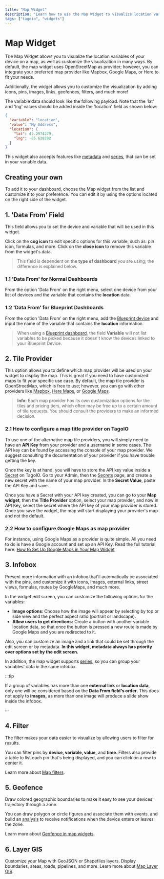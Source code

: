 ```yaml
---
title: "Map Widget"
description: "Learn how to use the Map Widget to visualize location variables of your device on a map, customize visualization with icons, pins, images, links, geofences, filters and more."
tags: ["tagoio", "widgets"]
---
```

# Map Widget

The Map Widget allows you to visualize the location variables of your device on a map, as well as customize the visualization in many ways. By default, the map widget uses OpenStreetMap as provider; however, you can integrate your preferred map provider like Mapbox, Google Maps, or Here to fit your needs.

Additionally, the widget allows you to customize the visualization by adding icons, pins, images, links, geofences, filters, and much more!

<!-- Map widget example image -->

The variable data should look like the following payload. Note that the 'lat' and 'lng' values should be added inside the 'location' field as shown below:

```json
{
  "variable": "location",
  "value": "My Address",
  "location": {
    "lat": 42.2974279,
    "lng": -85.628292
  }
}
```

This widget also accepts features like [metadata](/docs/tagoio/payload-parser/metadata) and [series](/docs/tagoio/devices/grouping-variables), that can be set in your variable data.


## Creating your own

To add it to your dashboard, choose the Map widget from the list and customize it to your preference. You can edit it by using the options located on the right side of the widget.

<!-- Map widget creation image -->




## 1. 'Data From' Field

This field allows you to set the device and variable that will be used in this widget.

<!-- Data From field image -->

Click on the **cog icon** to edit specific options for this variable, such as: pin icon, formulas, and more. Click on the **close icon** to remove this variable from the widget's data.

> This field is dependent on the **type of dashboard** you are using; the difference is explained below.

### 1.1 'Data From' for Normal Dashboards

From the option 'Data From' on the right menu, select one device from your list of devices and the variable that contains the **location** data.

### 1.2 'Data From' for Blueprint Dashboards

From the option 'Data From' on the right menu, add the [Blueprint device](/docs/tagoio/devices/blueprint-devices-entities) and input the name of the variable that contains the **location** information.

> When using a [Blueprint dashboard](/docs/tagoio/dashboards/blueprint-dashboard), the field **Variable** will not list variables to be picked because it doesn't know the devices linked to your Blueprint Device.


## 2. Tile Provider

This option allows you to define which map provider will be used on your widget to display the map. This is great if you need to have customized maps to fit your specific use case. By default, the map tile provider is OpenStreetMap, which is free to use; however, you can go with other providers like [Mapbox](https://www.mapbox.com/), [Here Maps](https://www.here.com/), or [Google Maps](https://developers.google.com/maps).

> **Info:** Each map provider has its own customization options for the tiles and pricing tiers, which often may be free up to a certain amount of tile requests. You should consult the providers to make an informed decision.

### 2.1 How to configure a map title provider on TagoIO

To use one of the alternative map tile providers, you will simply need to have an **API Key** from your provider and a username in some cases. The API key can be found by accessing the console of your map provider. We suggest consulting the documentation of your provider if you have trouble getting the key.

Once the key is at hand, you will have to store the API key value inside a [Secret](/docs/tagoio/getting-started/secrets) on TagoIO. Go to your Admin, then the [Secrets](https://admin.tago.io/secrets) page, and create a new secret with the name of your map provider. In the **Secret Value**, paste the API Key and save.

<!-- Secrets configuration image -->

Once you have a Secret with your API key created, you can go to your **Map widget**, then the **Title Provider** option, select your map provider, and now in API Key, select the secret where the API key of your map provider is stored. Once you save the widget, the map will start displaying your provider's map and not the default.

<!-- Tile provider configuration image -->

### 2.2 How to configure Google Maps as map provider

For instance, using Google Maps as a provider is quite simple. All you need to do is have a Google account and set up an API Key. Read the full tutorial here: [How to Set Up Google Maps in Your Map Widget](https://help.tago.io/portal/en/community/topic/how-to-set-up-google-maps-in-your-map-widget)


## 3. Infobox

Present more information with an infobox that'll automatically be associated with the pins, and customize it with icons, images, external links, street views, formulas, routes by GoogleMaps, and much more.

<!-- Infobox example image -->

In the widget edit screen, you can customize the following options for the variables:

- **Image options**: Choose how the image will appear by selecting by top or side view and the perfect aspect ratio (portrait or landscape).
- **Allow users to get directions:** Create a button with another variable location data, so that once the button is pressed a new route is made by Google Maps and you are redirected to it.

Also, you can customize an image and a link that could be set through the edit screen or by metadata. **In this widget, metadata always has priority over options set by the edit screen.**

In addition, the map widget supports [series](/docs/tagoio/devices/grouping-variables), so you can group your variables' data in the same infobox.

:::tip

If a group of variables has more than one **external link** or **location data**, only one will be considered based on the **Data From field's order**. This does not apply to **images,** as more than one image will produce a slide show inside the infobox.

:::


## 4. Filter

The filter makes your data easier to visualize by allowing users to filter for results.

<!-- Filter example image -->

You can filter pins by **device, variable, value,** and **time**. Filters also provide a table to list each pin that's being displayed, and you can click on a row to center it.

Learn more about [Map filters](/docs/tagoio/widgets/map-and-location/map-widget/map-filters).


## 5. Geofence

Draw colored geographic boundaries to make it easy to see your devices' trajectory through a zone.

<!-- Geofence example image -->

You can draw polygon or circle figures and associate them with events, and build an [analysis](https://community.tago.io/t/implementing-an-analysis-to-notify-when-a-device-is-inside-of-a-geofence/617) to receive notifications when the device enters or leaves the zone.

<YouTube videoId="EmwtOqq_KLQ" title="Mapping and Geofencing IoT Devices on TagoIO" />

Learn more about [Geofence in map widgets](/docs/tagoio/widgets/map-and-location/map-widget/geofences-in-map-widgets).


## 6. Layer GIS

Customize your Map with GeoJSON or Shapefiles layers. Display boundaries, areas, roads, pipelines, and more. Learn more about [Map Layer GIS](/docs/tagoio/widgets/map-and-location/map-widget/map-layer-gis).

<!-- Layer GIS example image -->